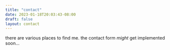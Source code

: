 ```yaml
---
title: "contact"
date: 2023-01-18T20:03:43-08:00
draft: false
layout: contact
---
```

there are various places to find me. the contact form *might* get implemented soon...
